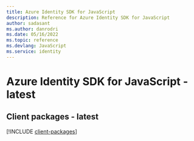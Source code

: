 ```yaml
---
title: Azure Identity SDK for JavaScript
description: Reference for Azure Identity SDK for JavaScript
author: sadasant
ms.author: danrodri
ms.date: 05/16/2022
ms.topic: reference
ms.devlang: JavaScript
ms.service: identity
---
```

# Azure Identity SDK for JavaScript - latest
## Client packages - latest
[!INCLUDE [client-packages](identity-client-index.md)]

